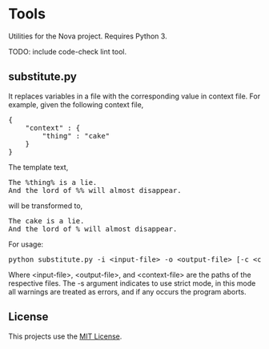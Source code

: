 # Tools

Utilities for the Nova project. Requires Python 3.

TODO: include code-check lint tool.

## substitute.py

It replaces variables in a file with the corresponding value in context file. For example, given the following context file,

<pre>
{
	"context" : {
		"thing" : "cake"
	}
}
</pre>

The template text,

<pre>
The %thing% is a lie.
And the lord of %% will almost disappear.
</pre>

will be transformed to,

<pre>
The cake is a lie.
And the lord of % will almost disappear.
</pre>

For usage:
<pre>
python substitute.py -i &lt;input-file&gt; -o &lt;output-file&gt; [-c &lt;context-file&gt;] [-s]
</pre>

Where &lt;input-file&gt;, &lt;output-file&gt;, and &lt;context-file&gt; are the paths of the respective files. The -s argument indicates to use strict mode, in this mode all warnings are treated as errors, and if any occurs the program aborts.

## License

This projects use the [MIT License](LICENSE.md).
